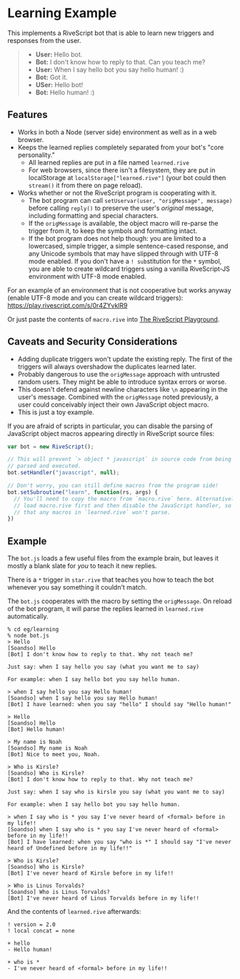 # Learning Example

This implements a RiveScript bot that is able to learn new triggers and
responses from the user.

> * **User:** Hello bot.
> * **Bot:** I don't know how to reply to that. Can you teach me?
> * **User:** When I say hello bot you say hello human! :)
> * **Bot:** Got it.
> * **USer:** Hello bot!
> * **Bot:** Hello human! :)

## Features

* Works in both a Node (server side) environment as well as in a web browser.
* Keeps the learned replies completely separated from your bot's "core personality."
    * All learned replies are put in a file named `learned.rive`
    * For web browsers, since there isn't a filesystem, they are put in
      localStorage at `localStorage["learned.rive"]` (your bot could then
      `stream()` it from there on page reload).
* Works whether or not the RiveScript program is cooperating with it.
  * The bot program can call `setUservar(user, "origMessage", message)` before
    calling `reply()` to preserve the user's _original_ message, including
    formatting and special characters.
  * If the `origMessage` is available, the object macro will re-parse the trigger
    from it, to keep the symbols and formatting intact.
  * If the bot program does not help though: you are limited to a lowercased,
    simple trigger, a simple sentence-cased response, and any Unicode symbols
    that may have slipped through with UTF-8 mode enabled. If you don't have a
    `! sub`stitution for the `*` symbol, you are able to create wildcard triggers
    using a vanilla RiveScript-JS environment with UTF-8 mode enabled.

For an example of an environment that is not cooperative but works anyway
(enable UTF-8 mode and you can create wildcard triggers):
<https://play.rivescript.com/s/0r4ZYvklR9>

Or just paste the contents of `macro.rive` into
[The RiveScript Playground](https://play.rivescript.com/).

## Caveats and Security Considerations

* Adding duplicate triggers won't update the existing reply. The first of
  the triggers will always overshadow the duplicates learned later.
* Probably dangerous to use the `origMessage` approach with untrusted random
  users. They might be able to introduce syntax errors or worse.
* This doesn't defend against newline characters like `\n` appearing in
  the user's message. Combined with the `origMessage` noted previously,
  a user could conceivably inject their own JavaScript object macro.
* This is just a toy example.

If you are afraid of scripts in particular, you can disable the parsing of
JavaScript object macros appearing directly in RiveScript source files:

```javascript
var bot = new RiveScript();

// This will prevent `> object * javascript` in source code from being
// parsed and executed.
bot.setHandler("javascript", null);

// Don't worry, you can still define macros from the program side!
bot.setSubroutine("learn", function(rs, args) {
  // You'll need to copy the macro from `macro.rive` here. Alternatively,
  // load macro.rive first and then disable the JavaScript handler, so
  // that any macros in `learned.rive` won't parse.
})
```

## Example

The `bot.js` loads a few useful files from the example brain, but leaves
it mostly a blank slate for _you_ to teach it new replies.

There is a `*` trigger in `star.rive` that teaches you how to teach the
bot whenever you say something it couldn't match.

The `bot.js` cooperates with the macro by setting the `origMessage`. On
reload of the bot program, it will parse the replies learned in
`learned.rive` automatically.

```
% cd eg/learning
% node bot.js
> Hello
[Soandso] Hello
[Bot] I don't know how to reply to that. Why not teach me?

Just say: when I say hello you say (what you want me to say)

For example: when I say hello bot you say hello human.

> when I say hello you say Hello human!
[Soandso] when I say hello you say Hello human!
[Bot] I have learned: when you say "hello" I should say "Hello human!"

> Hello
[Soandso] Hello
[Bot] Hello human!

> My name is Noah
[Soandso] My name is Noah
[Bot] Nice to meet you, Noah.

> Who is Kirsle?
[Soandso] Who is Kirsle?
[Bot] I don't know how to reply to that. Why not teach me?

Just say: when I say who is kirsle you say (what you want me to say)

For example: when I say hello bot you say hello human.

> when I say who is * you say I've never heard of <formal> before in my life!!
[Soandso] when I say who is * you say I've never heard of <formal> before in my life!!
[Bot] I have learned: when you say "who is *" I should say "I've never heard of Undefined before in my life!!"

> Who is Kirsle?
[Soandso] Who is Kirsle?
[Bot] I've never heard of Kirsle before in my life!!

> Who is Linus Torvalds?
[Soandso] Who is Linus Torvalds?
[Bot] I've never heard of Linus Torvalds before in my life!!
```

And the contents of `learned.rive` afterwards:

```
! version = 2.0
! local concat = none

+ hello
- Hello human!

+ who is *
- I've never heard of <formal> before in my life!!
```
